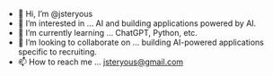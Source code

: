 - 👋 Hi, I’m @jsteryous
- 👀 I’m interested in ... AI and building applications powered by AI.
- 🌱 I’m currently learning ... ChatGPT, Python, etc.
- 💞️ I’m looking to collaborate on ... building AI-powered applications specific to recruiting. 
- 📫 How to reach me ... jsteryous@gmail.com 

<!---
jsteryous/jsteryous is a ✨ special ✨ repository because its `README.md` (this file) appears on your GitHub profile.
You can click the Preview link to take a look at your changes.
--->
